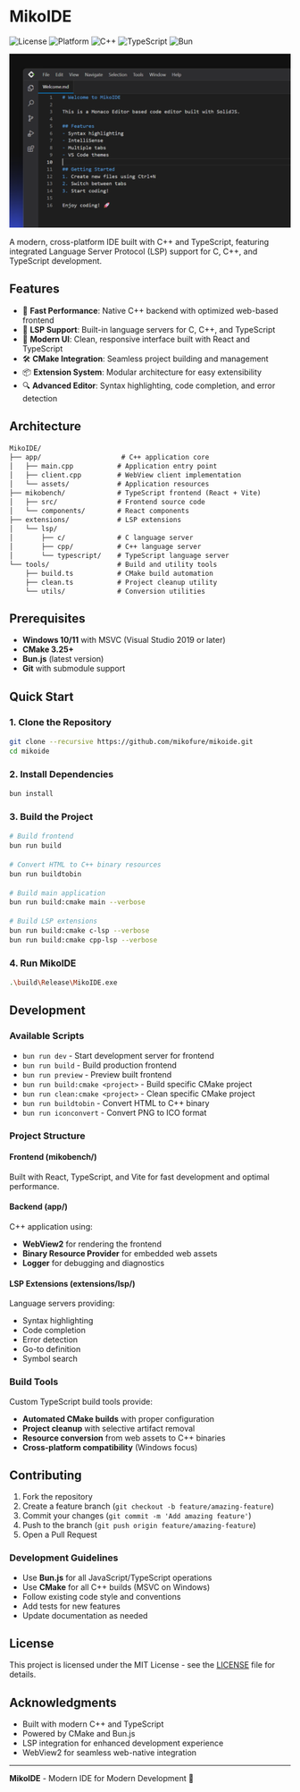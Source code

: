 # MikoIDE

![License](https://img.shields.io/badge/license-MIT-blue.svg)
![Platform](https://img.shields.io/badge/platform-Windows-blue.svg)
![C++](https://img.shields.io/badge/C%2B%2B-17-blue.svg)
![TypeScript](https://img.shields.io/badge/TypeScript-5.0-blue.svg)
![Bun](https://img.shields.io/badge/Bun-latest-orange.svg)

<img src="docs/resources/app.png">

A modern, cross-platform IDE built with C++ and TypeScript, featuring integrated Language Server Protocol (LSP) support for C, C++, and TypeScript development.

## Features

- 🚀 **Fast Performance**: Native C++ backend with optimized web-based frontend
- 🔧 **LSP Support**: Built-in language servers for C, C++, and TypeScript
- 🎨 **Modern UI**: Clean, responsive interface built with React and TypeScript
- 🛠️ **CMake Integration**: Seamless project building and management
- 📦 **Extension System**: Modular architecture for easy extensibility
- 🔍 **Advanced Editor**: Syntax highlighting, code completion, and error detection

## Architecture

```
MikoIDE/
├── app/                    # C++ application core
│   ├── main.cpp           # Application entry point
│   ├── client.cpp         # WebView client implementation
│   └── assets/            # Application resources
├── mikobench/             # TypeScript frontend (React + Vite)
│   ├── src/               # Frontend source code
│   └── components/        # React components
├── extensions/            # LSP extensions
│   └── lsp/
│       ├── c/             # C language server
│       ├── cpp/           # C++ language server
│       └── typescript/    # TypeScript language server
└── tools/                 # Build and utility tools
    ├── build.ts           # CMake build automation
    ├── clean.ts           # Project cleanup utility
    └── utils/             # Conversion utilities
```

## Prerequisites

- **Windows 10/11** with MSVC (Visual Studio 2019 or later)
- **CMake 3.25+**
- **Bun.js** (latest version)
- **Git** with submodule support

## Quick Start

### 1. Clone the Repository

```bash
git clone --recursive https://github.com/mikofure/mikoide.git
cd mikoide
```

### 2. Install Dependencies

```bash
bun install
```

### 3. Build the Project

```bash
# Build frontend
bun run build

# Convert HTML to C++ binary resources
bun run buildtobin

# Build main application
bun run build:cmake main --verbose

# Build LSP extensions
bun run build:cmake c-lsp --verbose
bun run build:cmake cpp-lsp --verbose
```

### 4. Run MikoIDE

```bash
.\build\Release\MikoIDE.exe
```

## Development

### Available Scripts

- `bun run dev` - Start development server for frontend
- `bun run build` - Build production frontend
- `bun run preview` - Preview built frontend
- `bun run build:cmake <project>` - Build specific CMake project
- `bun run clean:cmake <project>` - Clean specific CMake project
- `bun run buildtobin` - Convert HTML to C++ binary
- `bun run iconconvert` - Convert PNG to ICO format

### Project Structure

#### Frontend (mikobench/)
Built with React, TypeScript, and Vite for fast development and optimal performance.

#### Backend (app/)
C++ application using:
- **WebView2** for rendering the frontend
- **Binary Resource Provider** for embedded web assets
- **Logger** for debugging and diagnostics

#### LSP Extensions (extensions/lsp/)
Language servers providing:
- Syntax highlighting
- Code completion
- Error detection
- Go-to definition
- Symbol search

### Build Tools

Custom TypeScript build tools provide:
- **Automated CMake builds** with proper configuration
- **Project cleanup** with selective artifact removal
- **Resource conversion** from web assets to C++ binaries
- **Cross-platform compatibility** (Windows focus)

## Contributing

1. Fork the repository
2. Create a feature branch (`git checkout -b feature/amazing-feature`)
3. Commit your changes (`git commit -m 'Add amazing feature'`)
4. Push to the branch (`git push origin feature/amazing-feature`)
5. Open a Pull Request

### Development Guidelines

- Use **Bun.js** for all JavaScript/TypeScript operations
- Use **CMake** for all C++ builds (MSVC on Windows)
- Follow existing code style and conventions
- Add tests for new features
- Update documentation as needed

## License

This project is licensed under the MIT License - see the [LICENSE](LICENSE) file for details.

## Acknowledgments

- Built with modern C++ and TypeScript
- Powered by CMake and Bun.js
- LSP integration for enhanced development experience
- WebView2 for seamless web-native integration

---

**MikoIDE** - Modern IDE for Modern Development 🚀